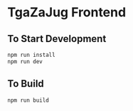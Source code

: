# TgaZaJug Frontend


## To Start Development
```bash
npm run install
npm run dev
```

## To Build
```bash
npm run build
```

